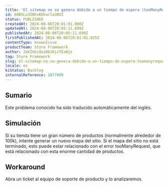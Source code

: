 ```yaml
---
title: 'El sitemap no se genera debido a un tiempo de espera (tooManyRequests)'
id: 60BSLo3INhsKDkarla38VZ
status: PUBLISHED
createdAt: 2024-08-06T20:01:01.080Z
updatedAt: 2024-08-06T20:05:11.699Z
publishedAt: 2024-08-06T20:05:11.699Z
firstPublishedAt: 2024-08-06T20:01:01.925Z
contentType: knownIssue
productTeam: Store Framework
author: 2mXZkbi0oi061KicTExNjo
tag: Store Framework
slug: el-sitemap-no-se-genera-debido-a-un-tiempo-de-espera-toomanyrequests
locale: es
kiStatus: Backlog
internalReference: 1077009
---
```


## Sumario

<div class="alert alert-info">
  <p>Este problema conocido ha sido traducido automáticamente del inglés.</p>
</div>



## Simulación


Si su tienda tiene un gran número de productos (normalmente alrededor de 100k), intente generar un nuevo mapa del sitio. Si el mapa del sitio no está terminado, esto puede estar relacionado con el error tooManyRequest, que está relacionado con esta enorme cantidad de productos.



## Workaround


Abra un ticket al equipo de soporte de producto y lo analizaremos.





